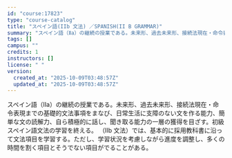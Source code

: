 ```yaml
---
id: "course:17823"
type: "course-catalog"
title: "スペイン語(IIb 文法) ／SPANISH(II B GRAMMAR)"
summary: "スペイン語（Ⅱa）の継続の授業である。未来形、過去未来形、接続法現在・命令表現までの基礎的文法事項をまなび、日常生活に支障のない文を作る能力、簡単な文の読解力、自ら積極的に話し、聞き取る能力の一層の獲得を目ざす。初級スペイン語文法の学習を終…"
tags: []
campus: ""
credits: 1
instructors: []
license: " "
version:
  created_at: "2025-10-09T03:48:57Z"
  updated_at: "2025-10-09T03:48:57Z"
---
```


スペイン語（Ⅱa）の継続の授業である。未来形、過去未来形、接続法現在・命令表現までの基礎的文法事項をまなび、日常生活に支障のない文を作る能力、簡単な文の読解力、自ら積極的に話し、聞き取る能力の一層の獲得を目ざす。初級スペイン語文法の学習を終える。 （Ⅱb 文法）では、基本的に採用教科書に沿って文法項目を学習する。ただし、学習状況を考慮しながら進度を調整し、多くの時間を割く項目とそうでない項目がでることがある。
